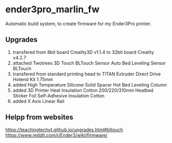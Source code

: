 # ender3pro_marlin_fw
Automatic build system, to create firmware for my Ender3Pro printer.

## Upgrades
1. transfered from 8bit board Creality3D v1.1.4 to 32bit board Creality v4.2.7
2. attached Twotrees 3D Touch BLTouch Sensor Auto Bed Leveling Sensor BLTouch
3. transfered from standard printing head to TITAN Extruder Direct Drive Hotend Kit 1.75mm 
4. added High Temperature Silicone Solid Spacer Hot Bed Leveling Column
5. added 3D Printer Heat Insulation Cotton 200/220/310mm Heatbed Sticker Foil Self-Adhesive Insulation Cotton
6. added X Axis Linear Rail 


## Helpp from websites
https://teachingtechyt.github.io/upgrades.html#bltouch
https://www.reddit.com/r/Ender3/wiki/firmware/
